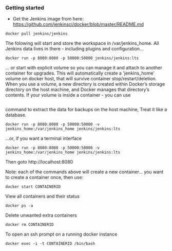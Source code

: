 
### Getting started

* Get the Jenkins image from here: https://github.com/jenkinsci/docker/blob/master/README.md

```
docker pull jenkins/jenkins
```

The folowing will start and store the workspace in /var/jenkins_home. All Jenkins data lives in there - including plugins and configuration... 

```
docker run -p 8080:8080 -p 50000:50000 jenkins/jenkins:lts
```

... or start with explicit volume so you can manage it and attach to another container for upgrades.  This will automatically create a 'jenkins_home' volume on docker host, that will survive container stop/restart/deletion.  When you use a volume, a new directory is created within Docker’s storage directory on the host machine, and Docker manages that directory’s contents.  If your volume is inside a container - you can use
``` docker cp $CONTAINERID:/var/jenkins_home TARGETDIRECTORY
```
command to extract the data for backups on the host machine,  Treat it like a database.

```
docker run -p 8080:8080 -p 50000:50000 -v jenkins_home:/var/jenkins_home jenkins/jenkins:lts

```

...or, if you want a terminal interface
```
docker run -p 8080:8080 -p 50000:50000 -v jenkins_home:/var/jenkins_home jenkins/jenkins:lts
```

Then goto http://localhost:8080

Note: each of the commands above will create a new container... you want to create a container  once, then use:
```
docker start CONTAINERID 
```

View all containers and their status
```
docker ps -a
```

Delete unwanted extra containers
```
docker rm CONTAINERID
```

To open an ssh prompt on a running docker instance
```
docker exec -i -t CONTAINERID /bin/bash
```



